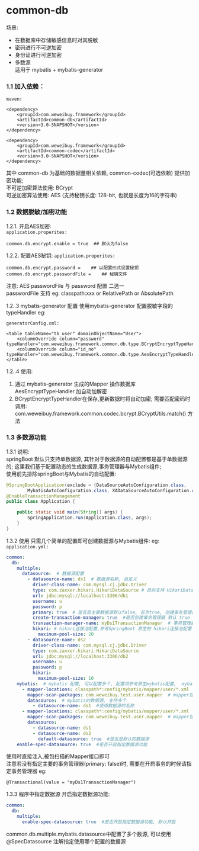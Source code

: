 # common-db
  场景: 
  - 在数据库中存储敏感信息时对其脱敏
  - 密码进行不可逆加密  
  - 身份证进行可逆加密   
  - 多数源  
  适用于 mybatis + mybatis-generator
  
### 1.1 加入依赖：

`maven:`
```
<dependency>
    <groupId>com.weweibuy.framework</groupId>
    <artifactId>common-db</artifactId>
    <version>3.0-SNAPSHOT</version>
</dependency>

<dependency>
    <groupId>com.weweibuy.framework</groupId>
    <artifactId>common-codec</artifactId>
    <version>3.0-SNAPSHOT</version>
</dependency>
```
  其中 common-db 为基础的数据量相关依赖, common-codec(可选依赖) 提供加密功能;  
  不可逆加密算法使用: BCrypt  
  可逆加密算法使用: AES (支持秘钥长度: 128-bit, 也就是长度为16的字符串)


### 1.2 数据脱敏/加密功能
   1.2.1. 开启AES加密:   
`application.properites:`
```
common.db.encrypt.enable = true  ## 默认为false
```
   1.2.2. 配置AES秘钥: 
`application.properites:`
```
common.db.encrypt.password =    ## 以配置形式设置秘钥
common.db.encrypt.passwordFile =    ## 秘钥文件 
```  
  注意:
     AES passwordFile 与 password 配置 二选一  
     passwordFile 支持 eg: classpath:xxx or RelativePath or AbsolutePath    
     
   1.2..3 mybatis-generator 配置
  使用mybatis-generator 配置脱敏字段的typeHandler eg:

`generatorConfig.xml:`
```
<table tableName="tb_user" domainObjectName="User">
    <columnOverride column="password" typeHandler="com.weweibuy.framework.common.db.type.BCryptEncryptTypeHandler"/>
    <columnOverride column="id_no" typeHandler="com.weweibuy.framework.common.db.type.AesEncryptTypeHandler"/>
</table>
```

   1.2..4 使用: 
   1. 通过 mybatis-generator 生成的Mapper 操作数据库 AesEncryptTypeHandler 加自动加解密
   2. BCryptEncryptTypeHandler在保存,更新数据时将自动加密; 需要匹配密码时调用:  
   com.weweibuy.framework.common.codec.bcrypt.BCryptUtils.match() 方法
 
### 1.3 多数源功能
   1.3.1 说明:  
   springBoot 默认只支持单数据源, 其针对于数据源的自动配置都是基于单数据源的; 
   这里我们基于配置动态的生成数据源,事务管理器与Mybatis组件;  
   使用前先排除springBoot与Mybatis的自动配置:  
```java
@SpringBootApplication(exclude = {DataSourceAutoConfiguration.class,
        MybatisAutoConfiguration.class, XADataSourceAutoConfiguration.class})
@EnableTransactionManagement
public class Application {

    public static void main(String[] args) {
        SpringApplication.run(Application.class, args);
    }
}
```    
   1.3.2 使用
   只需几个简单的配置即可创建数据源与Mybatis组件: eg:
`application.yml:`
```yaml
common:
  db:
    multiple:
      datasource:  # 数据源配置
        - datasource-name: ds1  # 数据源名称, 自定义
          driver-class-name: com.mysql.cj.jdbc.Driver
          type: com.zaxxer.hikari.HikariDataSource # 目前支持 HikariDataSource
          url: jdbc:mysql://localhost:3306/db1
          username: u
          password: p
          primary: true  # 是否是主要数据源默认false, 若为true, 创建事务管理器也为主要
          create-transaction-manager: true  #是否创建事务管理器 默认 true
          transaction-manager-name: myDs1TransactionManager  # 事务管理器在Spring中的BeanName, 默认: 数据源名称 + TransactionManager
          hikari: # hikari连接池配置,参考SpringBoot 原生的 hikari连接池配置 spring.datasource.hikari
            maximum-pool-size: 20
        - datasource-name: ds2
          driver-class-name: com.mysql.cj.jdbc.Driver
          type: com.zaxxer.hikari.HikariDataSource
          url: jdbc:mysql://localhost:3306/db2
          username: u
          password: p
          hikari:
            maximum-pool-size: 10
    mybatis:  # mybatis 配置, 可以配置多个, 配置项参考原生mybatis配置,  mybatis.  
      - mapper-locations: classpath*:config/mybatis/mapper/user/*.xml
        mapper-scan-packages: com.weweibuy.test.user.mapper  # mapper包扫描路径,多个逗号分隔
        datasource:  # mybatis的数据源, 支持多个
          - datasource-name: ds1  #使用数据源的名称
      - mapper-locations: classpath*:config/mybatis/mapper/user/*.xml
        mapper-scan-packages: com.weweibuy.test.user.mapper  # mapper包扫描路径,多个逗号分隔
        datasource:  
          - datasource-name: ds1   
          - datasource-name: ds2
            default-datasource: true  #是否是默认的数据源
    enable-spec-datasource: true  #是否开启指定数据源功能
```  
   使用时直接注入,被包扫描的Mapper接口即可   
   注意若没有指定主要的事务管理器(primary: false)时, 需要在开启事务的时候请指定事务管理器 eg:  
```
@Transactional(value = "myDs1TransactionManager")
```  
   1.3.3 程序中指定数据源
    开启指定数据源功能:
```yaml
common:
  db:
    multiple:
      enable-spec-datasource: true  #是否开启指定数据源功能, 默认开启
``` 
   common.db.multiple.mybatis.datasource中配置了多个数源, 可以使用 @SpecDatasource 注解指定使用哪个配置的数据源
   
